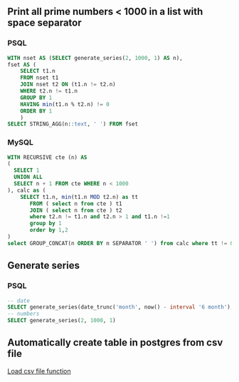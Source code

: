 ## Print all prime numbers < 1000 in a list with space separator

### PSQL
```sql
WITH nset AS (SELECT generate_series(2, 1000, 1) AS n),
fset AS (
	SELECT t1.n
	FROM nset t1
	JOIN nset t2 ON (t1.n != t2.n)
	WHERE t2.n != t1.n
	GROUP BY 1
	HAVING min(t1.n % t2.n) != 0
	ORDER BY 1
	)
SELECT STRING_AGG(n::text, ' ') FROM fset
```

### MySQL
```sql
WITH RECURSIVE cte (n) AS
(
  SELECT 1
  UNION ALL
  SELECT n + 1 FROM cte WHERE n < 1000
), calc as (
    SELECT t1.n, min(t1.n MOD t2.n) as tt
       FROM ( select n from cte ) t1
       JOIN ( select n from cte ) t2
       where t2.n != t1.n and t2.n > 1 and t1.n !=1
       group by 1
       order by 1,2
)
select GROUP_CONCAT(n ORDER BY n SEPARATOR ' ') from calc where tt != 0;   
```


## Generate series
### PSQL
```sql
-- date
SELECT generate_series(date_trunc('month', now() - interval '6 month'), now(), INTERVAL '1 month') 
-- numbers
SELECT generate_series(2, 1000, 1)
```



## Automatically create table in postgres from csv file

[Load csv file function](https://stackoverflow.com/questions/2987433/how-to-import-csv-file-data-into-a-postgresql-table)
